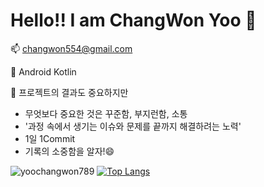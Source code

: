 # Hello!! I am ChangWon Yoo 👋
📫 changwon554@gmail.com

🔎 Android Kotlin

🤔 프로젝트의 결과도 중요하지만
- 무엇보다 중요한 것은 꾸준함, 부지런함, 소통
- '과정 속에서 생기는 이슈와 문제를 끝까지 해결하려는 노력'
- 1일 1Commit
- 기록의 소중함을 알자!😄

![yoochangwon789](https://github-readme-stats.vercel.app/api?username=yoochangwon789&show_icons=true&theme=material-palenight)
[![Top Langs](https://github-readme-stats.vercel.app/api/top-langs/?username=yoochangwon789&layout=compact&theme=tokyonight&langs_count=5)](https://github.com/anuraghazra/github-readme-stats)

<!--
**yoochangwon789/yoochangwon789** is a ✨ _special_ ✨ repository because its `README.md` (this file) appears on your GitHub profile.

Here are some ideas to get you started:

- 🔭 I’m currently working on ...
- 🌱 I’m currently learning ...
- 👯 I’m looking to collaborate on ...
- 🤔 I’m looking for help with ...
- 💬 Ask me about ...
- 📫 How to reach me: ...
- 😄 Pronouns: ...
- ⚡ Fun fact: ...
-->
